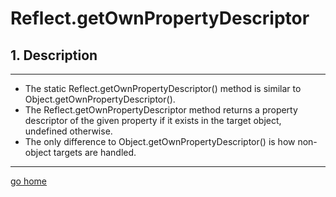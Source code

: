 # Reflect.getOwnPropertyDescriptor

## 1. Description

---

- The static Reflect.getOwnPropertyDescriptor() method is similar to Object.getOwnPropertyDescriptor().
- The Reflect.getOwnPropertyDescriptor method returns a property descriptor of the given property if it exists in the target object, undefined otherwise.
- The only difference to Object.getOwnPropertyDescriptor() is how non-object targets are handled.

---

[go home](../Reflect.md)
